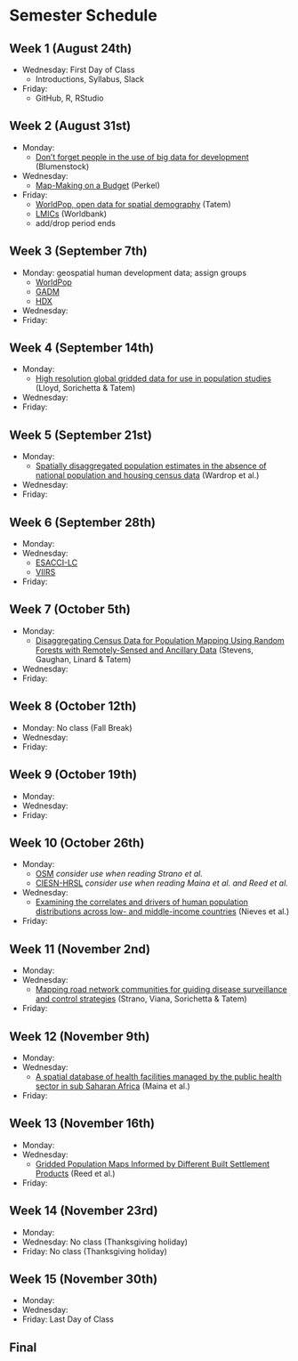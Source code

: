 # Semester Schedule

## Week 1 (August 24th)
- Wednesday: First Day of Class 
	- Introductions, Syllabus, Slack
- Friday: 
	- GitHub, R, RStudio

## Week 2 (August 31st)
- Monday:
  - <a href = "https://www.nature.com/magazine-assets/d41586-018-06215-5/d41586-018-06215-5.pdf">Don’t forget people in the use of big data for development</a> (Blumenstock)
- Wednesday:
  - <a href = "https://www.nature.com/magazine-assets/d41586-018-05331-6/d41586-018-05331-6.pdf">Map-Making on a Budget</a> (Perkel)
- Friday:
  - <a href = "https://www.nature.com/articles/sdata20174"> WorldPop, open data for spatial demography</a> (Tatem)
  - <a href = "https://datahelpdesk.worldbank.org/knowledgebase/articles/906519"> LMICs</a> (Worldbank)
  - add/drop period ends

## Week 3 (September 7th) 
- Monday: geospatial human development data; assign groups
  - <a href = "https://www.worldpop.org/"> WorldPop</a>
  - <a href = "https://www.gadm.org"> GADM</a>
  - <a href = "https://data.humdata.org"> HDX</a>
- Wednesday:
- Friday:

## Week 4 (September 14th)
- Monday:
  - <a href = "https://www.ncbi.nlm.nih.gov/pmc/articles/PMC5283062/"> High resolution global gridded data for use in population studies</a> (Lloyd, Sorichetta & Tatem)
- Wednesday:
- Friday:

## Week 5 (September 21st)
- Monday:
  - <a href = "https://www.pnas.org/content/pnas/115/14/3529.full.pdf"> Spatially disaggregated population estimates
in the absence of national population and housing census data</a> (Wardrop et al.)
- Wednesday:
- Friday: 

## Week 6 (September 28th)
- Monday:
- Wednesday:
  - <a href = "https://maps.elie.ucl.ac.be/CCI/viewer/"> ESACCI-LC</a>
  - <a href = "https://ngdc.noaa.gov/eog/viirs/download_dnb_composites.html"> VIIRS</a>
- Friday:

## Week 7 (October 5th)
- Monday:
  - <a href = "https://journals.plos.org/plosone/article/file?id=10.1371/journal.pone.0107042&type=printable"> Disaggregating Census Data for Population Mapping Using Random Forests with Remotely-Sensed and Ancillary Data</a> (Stevens, Gaughan, Linard & Tatem)
- Wednesday:
- Friday:

## Week 8 (October 12th)
- Monday: No class (Fall Break)
- Wednesday: 
- Friday: 

## Week 9 (October 19th)
- Monday:
- Wednesday:
- Friday:

## Week 10 (October 26th)
- Monday:
  - <a href = "https://www.openstreetmap.org/"> OSM</a> *consider use when reading Strano et al.*
  - <a href = "https://ciesin.columbia.edu/data/hrsl/"> CIESN-HRSL</a> *consider use when reading Maina et al. and Reed et al.*
- Wednesday:
  - <a href = "https://www.ncbi.nlm.nih.gov/pmc/articles/PMC5746564/pdf/rsif20170401.pdf"> Examining the correlates and drivers of human population distributions across low- and middle-income countries</a> (Nieves et al.)
- Friday:

## Week 11 (November 2nd)
- Monday: 
 - Wednesday: 
    - <a href = "https://www.nature.com/articles/s41598-018-22969-4"> Mapping road network communities for guiding disease surveillance and control strategies</a> (Strano, Viana, Sorichetta & Tatem)
 - Friday:

## Week 12 (November 9th)
- Monday: 
- Wednesday:
  - <a href = "https://www.nature.com/articles/s41597-019-0142-2"> A spatial database of health facilities managed by the public health sector in sub Saharan Africa</a> (Maina et al.)
- Friday:

## Week 13 (November 16th)
- Monday:
- Wednesday:
  - <a href = "https://www.mdpi.com/2306-5729/3/3/33/htm"> Gridded Population Maps Informed by Different Built Settlement Products</a> (Reed et al.)
- Friday:

## Week 14 (November 23rd)
- Monday:
- Wednesday: No class (Thanksgiving holiday)
- Friday: No class (Thanksgiving holiday)

## Week 15 (November 30th)
- Monday:
- Wednesday: 
- Friday: Last Day of Class

## Final





